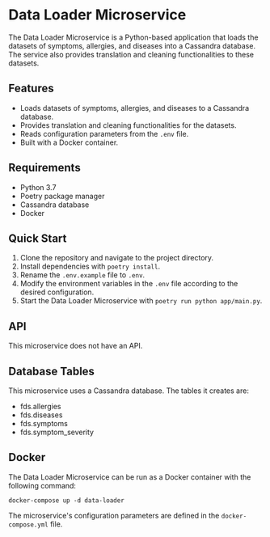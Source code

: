 # Data Loader Microservice

The Data Loader Microservice is a Python-based application that loads the datasets of symptoms, allergies, and diseases into a Cassandra database. The service also provides translation and cleaning functionalities to these datasets.

## Features

- Loads datasets of symptoms, allergies, and diseases to a Cassandra database.
- Provides translation and cleaning functionalities for the datasets.
- Reads configuration parameters from the `.env` file.
- Built with a Docker container.

## Requirements

- Python 3.7
- Poetry package manager
- Cassandra database
- Docker

## Quick Start

1. Clone the repository and navigate to the project directory.
2. Install dependencies with `poetry install`.
3. Rename the `.env.example` file to `.env`.
4. Modify the environment variables in the `.env` file according to the desired configuration.
5. Start the Data Loader Microservice with `poetry run python app/main.py`.

## API

This microservice does not have an API.

## Database Tables

This microservice uses a Cassandra database. The tables it creates are:

- fds.allergies
- fds.diseases
- fds.symptoms
- fds.symptom_severity

## Docker

The Data Loader Microservice can be run as a Docker container with the following command:

```
docker-compose up -d data-loader
```

The microservice's configuration parameters are defined in the `docker-compose.yml` file.